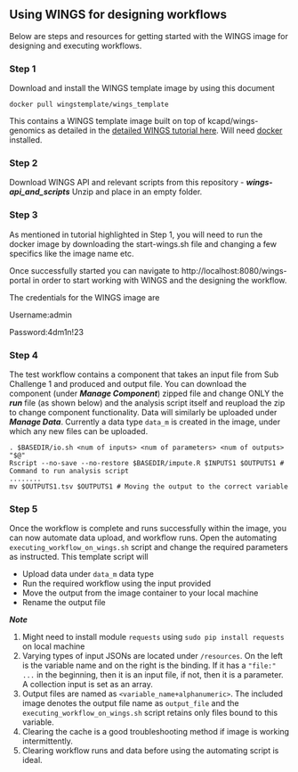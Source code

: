 ## Using WINGS for designing workflows

Below are steps and resources for getting started with the WINGS image for designing and executing workflows.

### Step 1
Download and install the WINGS template image by using this document
```
docker pull wingstemplate/wings_template
```
This contains a WINGS template image built on top of kcapd/wings-genomics as detailed in the [detailed WINGS tutorial here](https://dgarijo.github.io/Materials/Tutorials/wings-docker/). Will need [docker](https://www.docker.com/) installed.

### Step 2
Download WINGS API and relevant scripts from this repository - ***wings-api_and_scripts***
Unzip and place in an empty folder.

### Step 3
As mentioned in tutorial highlighted in Step 1, you will need to run the docker image by downloading the start-wings.sh file and changing a few specifics like the image name etc. 

Once successfully started you can navigate to http://localhost:8080/wings-portal in order to start working with WINGS and the designing the workflow.


The credentials for the WINGS image are

Username:admin

Password:4dm1n!23

### Step 4
The test workflow contains a component that takes an input file from Sub Challenge 1 and produced and output file. You can download the component (under ***Manage Component***) zipped file and change ONLY the ***run*** file (as shown below) and the analysis script itself and reupload the zip to change component functionality. Data will similarly be uploaded under ***Manage Data***. Currently a data type `data_m` is created in the image, under which any new files can be uploaded.
```
. $BASEDIR/io.sh <num of inputs> <num of parameters> <num of outputs> "$@"
Rscript --no-save --no-restore $BASEDIR/impute.R $INPUTS1 $OUTPUTS1 # Command to run analysis script
........
mv $OUTPUTS1.tsv $OUTPUTS1 # Moving the output to the correct variable
```
### Step 5
Once the workflow is complete and runs successfully within the image, you can now automate data upload, and workflow runs. 
Open the automating `executing_workflow_on_wings.sh` script and change the required parameters as instructed. This template script will 
- Upload data under `data_m` data type
- Run the required workflow using the input provided
- Move the output from the image container to your local machine
- Rename the output file

***Note*** 
1. Might need to install module `requests` using `sudo pip install requests` on local machine
2. Varying types of input JSONs are located under `/resources`. On the left is the variable name and on the right is the binding. If it has a `"file:" ...` in the beginning, then it is an input file, if not, then it is a parameter. A collection input is set as an array.
3. Output files are named as `<variable_name+alphanumeric>`. The included image denotes the output file name as `output_file` and the `executing_workflow_on_wings.sh` script retains only files bound to this variable. 
4. Clearing the cache is a good troubleshooting method if image is working intermittently.
5. Clearing workflow runs and data before using the automating script is ideal.



